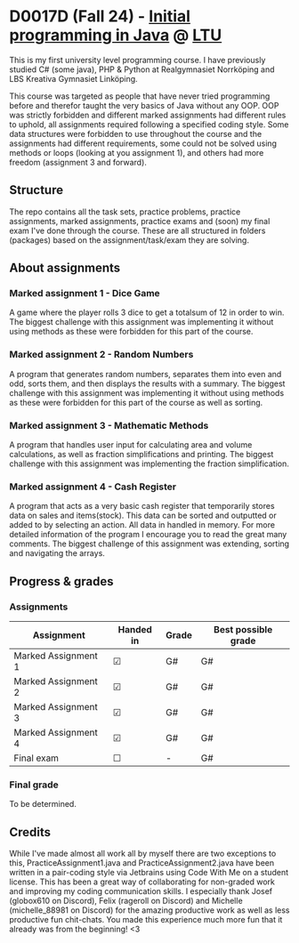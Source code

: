 # D0017D (Fall 24) - [Initial programming in Java](https://www.ltu.se/en/education/course/d00/d0017d-initial-programming-in-java) @ [LTU](https://ltu.se/en)
This is my first university level programming course. I have previously studied C# (some java), PHP & Python at Realgymnasiet Norrköping and LBS Kreativa Gymnasiet Linköping.

This course was targeted as people that have never tried programming before and therefor taught the very basics of Java without any OOP. OOP was strictly forbidden and different marked assignments had different rules to uphold, all assignments required following a specified coding style. Some data structures were forbidden to use throughout the course and the assignments had different requirements, some could not be solved using methods or loops (looking at you assignment 1), and others had more freedom (assignment 3 and forward).


## Structure
The repo contains all the task sets, practice problems, practice assignments, marked assignments, practice exams and (soon) my final exam I've done through the course. These are all structured in folders (packages) based on the assignment/task/exam they are solving.


## About assignments

### Marked assignment 1 - Dice Game
A game where the player rolls 3 dice to get a totalsum of 12 in order to win.
The biggest challenge with this assignment was implementing it without using methods as these were forbidden for this part of the course.


### Marked assignment 2 - Random Numbers
A program that generates random numbers, separates them into even and odd, sorts them, and then displays the results with a summary.
The biggest challenge with this assignment was implementing it without using methods as these were forbidden for this part of the course as well as sorting.

### Marked assignment 3 - Mathematic Methods
A program that handles user input for calculating area and volume calculations, as well as fraction simplifications and printing.
The biggest challenge with this assignment was implementing the fraction simplification.

### Marked assignment 4 - Cash Register
A program that acts as a very basic cash register that temporarily stores data on sales and items(stock). This data can be sorted and outputted or added to by selecting an action. All data in handled in memory. For more detailed information of the program I encourage you to read the great many comments.
The biggest challenge of this assignment was extending, sorting and navigating the arrays.


## Progress & grades

### Assignments

| Assignment          | Handed in | Grade      | Best possible grade |
|---------------------|-----------|------------|---------------------|
| Marked Assignment 1 | &#9745;   | G#         | G#                  |
| Marked Assignment 2 | &#9745;   | G#         | G#                  |
| Marked Assignment 3 | &#9745;   | G#         | G#                  |
| Marked Assignment 4 | &#9745;   | G#         | G#                  |
| Final exam          | &#9744;   | -          | G#                  |

### Final grade
To be determined.


## Credits
While I've made almost all work all by myself there are two exceptions to this, PracticeAssignment1.java and PracticeAssignment2.java have been written in a pair-coding style via Jetbrains using Code With Me on a student license. This has been a great way of collaborating for non-graded work and improving my coding communication skills.
I especially thank Josef (globox610 on Discord), Felix (rageroll on Discord) and Michelle (michelle_88981 on Discord) for the amazing productive work as well as less productive fun chit-chats. You made this experience much more fun that it already was from the beginning! <3


